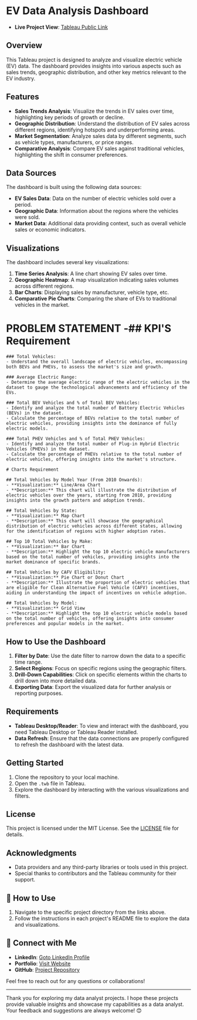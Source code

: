 # EV Data Analysis Dashboard
- **Live Project View**: [Tableau Public Link](https://public.tableau.com/views/EVSalesDashboard_17240815829080/Dashboard1?:language=en-US&:sid=&:redirect=auth&:display_count=n&:origin=viz_share_link)

## Overview

This Tableau project is designed to analyze and visualize electric vehicle (EV) data. The dashboard provides insights into various aspects such as sales trends, geographic distribution, and other key metrics relevant to the EV industry.

## Features

- **Sales Trends Analysis**: Visualize the trends in EV sales over time, highlighting key periods of growth or decline.
- **Geographic Distribution**: Understand the distribution of EV sales across different regions, identifying hotspots and underperforming areas.
- **Market Segmentation**: Analyze sales data by different segments, such as vehicle types, manufacturers, or price ranges.
- **Comparative Analysis**: Compare EV sales against traditional vehicles, highlighting the shift in consumer preferences.

## Data Sources

The dashboard is built using the following data sources:

- **EV Sales Data**: Data on the number of electric vehicles sold over a period.
- **Geographic Data**: Information about the regions where the vehicles were sold.
- **Market Data**: Additional data providing context, such as overall vehicle sales or economic indicators.

## Visualizations

The dashboard includes several key visualizations:

1. **Time Series Analysis**: A line chart showing EV sales over time.
2. **Geographic Heatmap**: A map visualization indicating sales volumes across different regions.
3. **Bar Charts**: Displaying sales by manufacturer, vehicle type, etc.
4. **Comparative Pie Charts**: Comparing the share of EVs to traditional vehicles in the market.

# PROBLEM STATEMENT -## KPI'S Requirement

	### Total Vehicles:
	- Understand the overall landscape of electric vehicles, encompassing both BEVs and PHEVs, to assess the market's size and growth.

	### Average Electric Range:
	- Determine the average electric range of the electric vehicles in the dataset to gauge the technological advancements and efficiency of the EVs.

	### Total BEV Vehicles and % of Total BEV Vehicles:
	- Identify and analyze the total number of Battery Electric Vehicles (BEVs) in the dataset.
	- Calculate the percentage of BEVs relative to the total number of electric vehicles, providing insights into the dominance of fully electric models.

	### Total PHEV Vehicles and % of Total PHEV Vehicles:
	- Identify and analyze the total number of Plug-in Hybrid Electric Vehicles (PHEVs) in the dataset.
	- Calculate the percentage of PHEVs relative to the total number of electric vehicles, offering insights into the market's structure.

	# Charts Requirement

	## Total Vehicles by Model Year (From 2010 Onwards):
	- **Visualization:** Line/Area Chart
	- **Description:** This chart will illustrate the distribution of electric vehicles over the years, starting from 2010, providing insights into the growth pattern and adoption trends.

	## Total Vehicles by State:
	- **Visualization:** Map Chart
	- **Description:** This chart will showcase the geographical distribution of electric vehicles across different states, allowing for the identification of regions with higher adoption rates.

	## Top 10 Total Vehicles by Make:
	- **Visualization:** Bar Chart
	- **Description:** Highlight the top 10 electric vehicle manufacturers based on the total number of vehicles, providing insights into the market dominance of specific brands.

	## Total Vehicles by CAFV Eligibility:
	- **Visualization:** Pie Chart or Donut Chart
	- **Description:** Illustrate the proportion of electric vehicles that are eligible for Clean Alternative Fuel Vehicle (CAFV) incentives, aiding in understanding the impact of incentives on vehicle adoption.

	## Total Vehicles by Model:
	- **Visualization:** Grid View
	- **Description:** Highlight the top 10 electric vehicle models based on the total number of vehicles, offering insights into consumer preferences and popular models in the market.

## How to Use the Dashboard

1. **Filter by Date**: Use the date filter to narrow down the data to a specific time range.
2. **Select Regions**: Focus on specific regions using the geographic filters.
3. **Drill-Down Capabilities**: Click on specific elements within the charts to drill down into more detailed data.
4. **Exporting Data**: Export the visualized data for further analysis or reporting purposes.

## Requirements

- **Tableau Desktop/Reader**: To view and interact with the dashboard, you need Tableau Desktop or Tableau Reader installed.
- **Data Refresh**: Ensure that the data connections are properly configured to refresh the dashboard with the latest data.

## Getting Started

1. Clone the repository to your local machine.
2. Open the `.twb` file in Tableau.
3. Explore the dashboard by interacting with the various visualizations and filters.

## License

This project is licensed under the MIT License. See the [LICENSE](LICENSE) file for details.

## Acknowledgments

- Data providers and any third-party libraries or tools used in this project.
- Special thanks to contributors and the Tableau community for their support.

## 🚀 How to Use
1. Navigate to the specific project directory from the links above.
2. Follow the instructions in each project's README file to explore the data and visualizations.

## 🌟 Connect with Me
- **LinkedIn**: [Goto LinkedIn Profile](https://www.linkedin.com/in/aniruddha1/)
- **Portfolio**: [Visit Website](https://linktr.ee/aniruddha_das)
- **GitHub**: [Project Repository](https://github.com/AniruddhaDas1)

Feel free to reach out for any questions or collaborations!

---

Thank you for exploring my data analyst projects. I hope these projects provide valuable insights and showcase my capabilities as a data analyst. Your feedback and suggestions are always welcome! 😊
